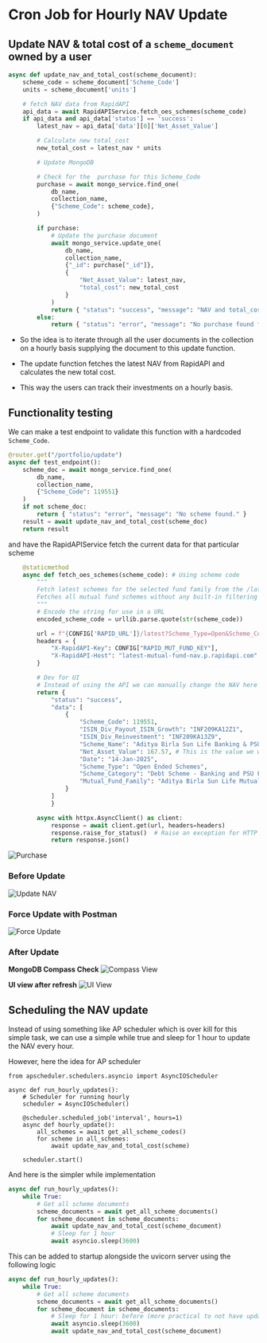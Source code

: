 # Cron Job for Hourly NAV Update

## Update NAV & total cost of a `scheme_document` owned by a user

```python
async def update_nav_and_total_cost(scheme_document):
    scheme_code = scheme_document['Scheme_Code']
    units = scheme_document['units']

    # fetch NAV data from RapidAPI
    api_data = await RapidAPIService.fetch_oes_schemes(scheme_code)
    if api_data and api_data['status'] == 'success':
        latest_nav = api_data['data'][0]['Net_Asset_Value']

        # Calculate new total_cost
        new_total_cost = latest_nav * units

        # Update MongoDB

        # Check for the  purchase for this Scheme_Code
        purchase = await mongo_service.find_one(
            db_name,
            collection_name,
            {"Scheme_Code": scheme_code},
        )

        if purchase:
            # Update the purchase document
            await mongo_service.update_one(
                db_name,
                collection_name,
                {"_id": purchase["_id"]},
                {
                    "Net_Asset_Value": latest_nav, 
                    "total_cost": new_total_cost
                }
            )
            return { "status": "success", "message": "NAV and total_cost updated successfully" }
        else:
            return { "status": "error", "message": "No purchase found for this Scheme Code" }
```

- So the idea is to iterate through all the user documents in the collection on a hourly basis supplying the document to this update function.

- The update function fetches the latest NAV from RapidAPI and calculates the new total cost.

- This way the users can track their investments on a hourly basis.


## Functionality testing

We can make a test endpoint to validate this function with a hardcoded `Scheme_Code`.

```python
@router.get("/portfolio/update")
async def test_endpoint():
    scheme_doc = await mongo_service.find_one(
        db_name,
        collection_name,
        {"Scheme_Code": 119551}
    )
    if not scheme_doc:
        return { "status": "error", "message": "No scheme found." }
    result = await update_nav_and_total_cost(scheme_doc)
    return result
```

and have the RapidAPIService fetch the current data for that particular scheme


```python
    @staticmethod
    async def fetch_oes_schemes(scheme_code): # Using scheme code
        """
        Fetch latest schemes for the selected fund family from the /latest endpoint.
        Fetches all mutual fund schemes without any built-in filtering 
        """
        # Encode the string for use in a URL
        encoded_scheme_code = urllib.parse.quote(str(scheme_code))

        url = f"{CONFIG['RAPID_URL']}/latest?Scheme_Type=Open&Scheme_Code={encoded_scheme_code}"
        headers = {
            "X-RapidAPI-Key": CONFIG["RAPID_MUT_FUND_KEY"],
            "X-RapidAPI-Host": "latest-mutual-fund-nav.p.rapidapi.com"
        }

        # Dev for UI
        # Instead of using the API we can manually change the NAV here to test the function
        return {
            "status": "success",
            "data": [
                {
                    "Scheme_Code": 119551,
                    "ISIN_Div_Payout_ISIN_Growth": "INF209KA12Z1",
                    "ISIN_Div_Reinvestment": "INF209KA13Z9",
                    "Scheme_Name": "Aditya Birla Sun Life Banking & PSU Debt Fund  - DIRECT - IDCW",
                    "Net_Asset_Value": 167.57, # This is the value we want to update
                    "Date": "14-Jan-2025",
                    "Scheme_Type": "Open Ended Schemes",
                    "Scheme_Category": "Debt Scheme - Banking and PSU Fund",
                    "Mutual_Fund_Family": "Aditya Birla Sun Life Mutual Fund"
                }
            ]
            }

        async with httpx.AsyncClient() as client:
            response = await client.get(url, headers=headers)
            response.raise_for_status()  # Raise an exception for HTTP errors
            return response.json()
```

![Purchase](assets/update_1.png)

### Before Update

![Update NAV](assets/update_2.png)

### Force Update with Postman

![Force Update](assets/force_update.png)

### After Update

**MongoDB Compass Check**
![Compass View](assets/compass_data.png)

**UI view after refresh**
![UI View](assets/ui_view.png)


## Scheduling the NAV update

Instead of using something like AP scheduler which is over kill for this simple task, we can use a simple while true and sleep for 1 hour to update the NAV every hour.

However, here the idea for AP scheduler
```
from apscheduler.schedulers.asyncio import AsyncIOScheduler

async def run_hourly_updates():
    # Scheduler for running hourly
    scheduler = AsyncIOScheduler()
    
    @scheduler.scheduled_job('interval', hours=1)
    async def hourly_update():
        all_schemes = await get_all_scheme_codes()
        for scheme in all_schemes:
            await update_nav_and_total_cost(scheme)
    
    scheduler.start()
```

And here is the simpler while implementation

```python
async def run_hourly_updates():
    while True:
        # Get all scheme documents
        scheme_documents = await get_all_scheme_documents()
        for scheme_document in scheme_documents:
            await update_nav_and_total_cost(scheme_document)
            # Sleep for 1 hour
            await asyncio.sleep(3600)
```

This can be added to startup alongside the uvicorn server using the following logic

```python
async def run_hourly_updates():
    while True:
        # Get all scheme documents
        scheme_documents = await get_all_scheme_documents()
        for scheme_document in scheme_documents:
            # Sleep for 1 hour: before (more practical to not have updates on every startup)
            await asyncio.sleep(3600)
            await update_nav_and_total_cost(scheme_document)
```
